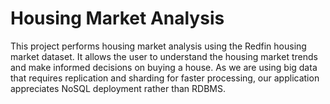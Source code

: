 # Housing Market Analysis

This project performs housing market analysis using the Redfin housing market
dataset. It allows the user to understand the housing market trends and make informed
decisions on buying a house. As we are using big data that requires replication and
sharding for faster processing, our application appreciates NoSQL deployment rather
than RDBMS.
